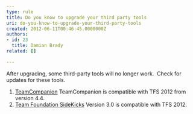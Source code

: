 ```yaml
---
type: rule
title: Do you know to upgrade your third party tools
uri: do-you-know-to-upgrade-your-third-party-tools
created: 2012-06-11T00:46:45.0000000Z
authors:
- id: 23
  title: Damian Brady
related: []

---
```


After upgrading, some third-party tools will no longer work.  Check for updates for these tools. 
1. [TeamCompanion](http&#58;//www.teamcompanion.com/download/)
TeamCompanion is compatible with TFS 2012 from version 4.4.
2. [Team Foundation SideKicks](http&#58;//www.attrice.info/cm/tfs/)
Version 3.0 is compatible with TFS 2012.
